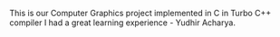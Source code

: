 This is our Computer Graphics project implemented in C in Turbo C++ compiler
I had a great learning experience - Yudhir Acharya.
